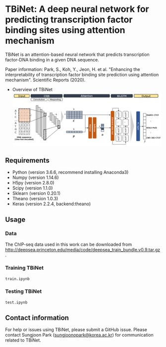 # TBiNet: A deep neural network for predicting transcription factor binding sites using attention mechanism
TBiNet is an attention-based neural network that predicts transcription factor-DNA binding in a given DNA sequence.

Paper information: Park, S., Koh, Y., Jeon, H. et al. "Enhancing the interpretability of transcription factor binding site prediction using attention mechanism". Scientific Reports (2020).

- Overview of TBiNet
![model image](TBiNet_overview.png)

## Requirements
- Python (version 3.6.6, recommend installing Anaconda3)
- Numpy (version 1.14.6)
- H5py (version 2.8.0)
- Scipy (version 1.1.0)
- Sklearn (version 0.20.1)
- Theano (version 1.0.3)
- Keras (version 2.2.4, backend:theano)

## Usage
### Data
The ChIP-seq data used in this work can be downloaded from <http://deepsea.princeton.edu/media/code/deepsea_train_bundle.v0.9.tar.gz>.

### Training TBiNet
`train.ipynb`

### Testing TBiNet
`test.ipynb`

## Contact information
For help or issues using TBiNet, please submit a GitHub issue. Please contact Sungjoon Park (sungjoonopark@korea.ac.kr) for communication related to TBiNet.

